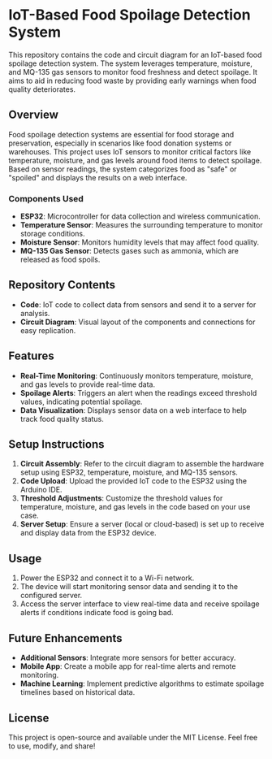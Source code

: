 

# IoT-Based Food Spoilage Detection System

This repository contains the code and circuit diagram for an IoT-based food spoilage detection system. The system leverages temperature, moisture, and MQ-135 gas sensors to monitor food freshness and detect spoilage. It aims to aid in reducing food waste by providing early warnings when food quality deteriorates.

## Overview

Food spoilage detection systems are essential for food storage and preservation, especially in scenarios like food donation systems or warehouses. This project uses IoT sensors to monitor critical factors like temperature, moisture, and gas levels around food items to detect spoilage. Based on sensor readings, the system categorizes food as "safe" or "spoiled" and displays the results on a web interface.

### Components Used
- **ESP32**: Microcontroller for data collection and wireless communication.
- **Temperature Sensor**: Measures the surrounding temperature to monitor storage conditions.
- **Moisture Sensor**: Monitors humidity levels that may affect food quality.
- **MQ-135 Gas Sensor**: Detects gases such as ammonia, which are released as food spoils.

## Repository Contents

- **Code**: IoT code to collect data from sensors and send it to a server for analysis.
- **Circuit Diagram**: Visual layout of the components and connections for easy replication.
  
## Features

- **Real-Time Monitoring**: Continuously monitors temperature, moisture, and gas levels to provide real-time data.
- **Spoilage Alerts**: Triggers an alert when the readings exceed threshold values, indicating potential spoilage.
- **Data Visualization**: Displays sensor data on a web interface to help track food quality status.

## Setup Instructions

1. **Circuit Assembly**: Refer to the circuit diagram to assemble the hardware setup using ESP32, temperature, moisture, and MQ-135 sensors.
2. **Code Upload**: Upload the provided IoT code to the ESP32 using the Arduino IDE.
3. **Threshold Adjustments**: Customize the threshold values for temperature, moisture, and gas levels in the code based on your use case.
4. **Server Setup**: Ensure a server (local or cloud-based) is set up to receive and display data from the ESP32 device.

## Usage

1. Power the ESP32 and connect it to a Wi-Fi network.
2. The device will start monitoring sensor data and sending it to the configured server.
3. Access the server interface to view real-time data and receive spoilage alerts if conditions indicate food is going bad.

## Future Enhancements

- **Additional Sensors**: Integrate more sensors for better accuracy.
- **Mobile App**: Create a mobile app for real-time alerts and remote monitoring.
- **Machine Learning**: Implement predictive algorithms to estimate spoilage timelines based on historical data.

## License

This project is open-source and available under the MIT License. Feel free to use, modify, and share!

